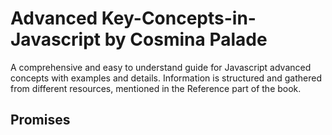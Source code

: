 # Advanced Key-Concepts-in-Javascript by Cosmina Palade
A comprehensive and easy to understand guide for Javascript advanced concepts with examples and details. 
Information is structured and gathered from different resources, mentioned in the Reference part of the book. 


## Promises 




